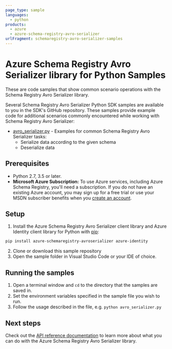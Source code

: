 ```yaml
---
page_type: sample
languages:
  - python
products:
  - azure
  - azure-schema-registry-avro-serializer
urlFragment: schemaregistry-avro-serializer-samples
---
```


# Azure Schema Registry Avro Serializer library for Python Samples

These are code samples that show common scenario operations with the Schema Registry Avro Serializer library.

Several Schema Registry Avro Serializer Python SDK samples are available to you in the SDK's GitHub repository. These samples provide example code for additional scenarios commonly encountered while working with Schema Registry Avro Serializer:

* [avro_serializer.py](./avro_serializer.py) - Examples for common Schema Registry Avro Serializer tasks:
    * Serialize data according to the given schema
    * Deserialize data

## Prerequisites
- Python 2.7, 3.5 or later.
- **Microsoft Azure Subscription:**  To use Azure services, including Azure Schema Registry, you'll need a subscription.
If you do not have an existing Azure account, you may sign up for a free trial or use your MSDN subscriber benefits when you [create an account](https://account.windowsazure.com/Home/Index).

## Setup

1. Install the Azure Schema Registry Avro Serializer client library and Azure Identity client library for Python with [pip](https://pypi.org/project/pip/):

```bash
pip install azure-schemaregistry-avroserializer azure-identity
```

2. Clone or download this sample repository
3. Open the sample folder in Visual Studio Code or your IDE of choice.

## Running the samples

1. Open a terminal window and `cd` to the directory that the samples are saved in.
2. Set the environment variables specified in the sample file you wish to run.
3. Follow the usage described in the file, e.g. `python avro_serializer.py`

## Next steps

Check out the [API reference documentation](https://azuresdkdocs.blob.core.windows.net/$web/python/azure-schemaregistry-avro-serializer/latest/index.html) to learn more about
what you can do with the Azure Schema Registry Avro Serializer library.
